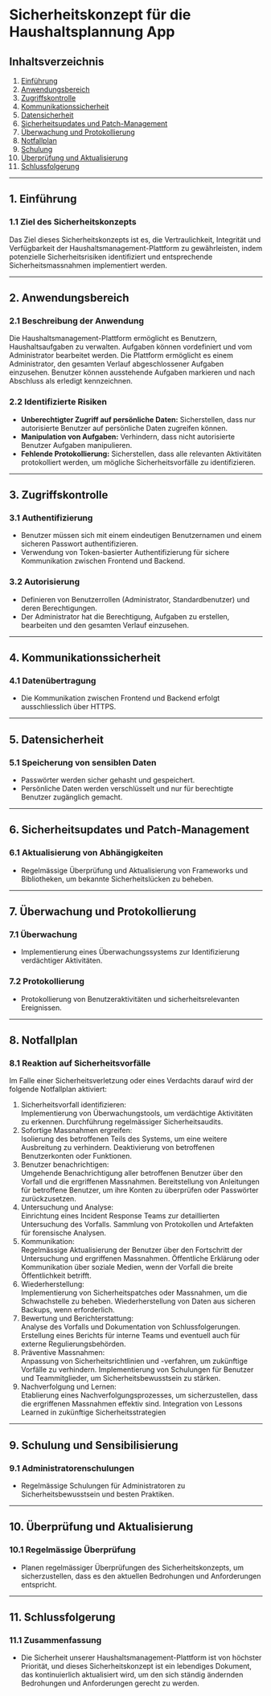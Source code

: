 # Sicherheitskonzept für die Haushaltsplannung App
## Inhaltsverzeichnis
1. [Einführung](#1-einführung)
2. [Anwendungsbereich](#2-anwendungsbereich)
3. [Zugriffskontrolle](#3-zugriffskontrolle)
4. [Kommunikationssicherheit](#4-kommunikationssicherheit)
5. [Datensicherheit](#5-datensicherheit)
6. [Sicherheitsupdates und Patch-Management](#6-sicherheitsupdates-und-patch-management)
7. [Überwachung und Protokollierung](#7-überwachung-und-protokollierung)
8. [Notfallplan](#8-notfallplan)
9. [Schulung](#9-schulung-und-sensibilisierung)
10. [Überprüfung und Aktualisierung](#10-überprüfung-und-aktualisierung)
11. [Schlussfolgerung](#11-schlussfolgerung)

---
## 1. Einführung
### 1.1 Ziel des Sicherheitskonzepts
Das Ziel dieses Sicherheitskonzepts ist es, die Vertraulichkeit, Integrität und Verfügbarkeit der Haushaltsmanagement-Plattform zu gewährleisten, indem potenzielle Sicherheitsrisiken identifiziert und entsprechende Sicherheitsmassnahmen implementiert werden.

---
## 2. Anwendungsbereich
### 2.1 Beschreibung der Anwendung
Die Haushaltsmanagement-Plattform ermöglicht es Benutzern, Haushaltsaufgaben zu verwalten. Aufgaben können vordefiniert und vom Administrator bearbeitet werden. Die Plattform ermöglicht es einem Administrator, den gesamten Verlauf abgeschlossener Aufgaben einzusehen. Benutzer können ausstehende Aufgaben markieren und nach Abschluss als erledigt kennzeichnen.

### 2.2 Identifizierte Risiken
- __Unberechtigter Zugriff auf persönliche Daten:__ Sicherstellen, dass nur autorisierte Benutzer auf persönliche Daten zugreifen können.
- __Manipulation von Aufgaben:__ Verhindern, dass nicht autorisierte Benutzer Aufgaben manipulieren.
- __Fehlende Protokollierung:__ Sicherstellen, dass alle relevanten Aktivitäten protokolliert werden, um mögliche Sicherheitsvorfälle zu identifizieren.
---
## 3. Zugriffskontrolle
### 3.1 Authentifizierung
- Benutzer müssen sich mit einem eindeutigen Benutzernamen und einem sicheren Passwort authentifizieren.
- Verwendung von Token-basierter Authentifizierung für sichere Kommunikation zwischen Frontend und Backend.

### 3.2 Autorisierung
- Definieren von Benutzerrollen (Administrator, Standardbenutzer) und deren Berechtigungen.
- Der Administrator hat die Berechtigung, Aufgaben zu erstellen, bearbeiten und den gesamten Verlauf einzusehen.

---
## 4. Kommunikationssicherheit
### 4.1 Datenübertragung
- Die Kommunikation zwischen Frontend und Backend erfolgt ausschliesslich über HTTPS.

---
## 5. Datensicherheit
### 5.1 Speicherung von sensiblen Daten
- Passwörter werden sicher gehasht und gespeichert.
- Persönliche Daten werden verschlüsselt und nur für berechtigte Benutzer zugänglich gemacht.

---
## 6. Sicherheitsupdates und Patch-Management
### 6.1 Aktualisierung von Abhängigkeiten
- Regelmässige Überprüfung und Aktualisierung von Frameworks und Bibliotheken, um bekannte Sicherheitslücken zu beheben.

---
## 7. Überwachung und Protokollierung
### 7.1 Überwachung
- Implementierung eines Überwachungssystems zur Identifizierung verdächtiger Aktivitäten.

### 7.2 Protokollierung
- Protokollierung von Benutzeraktivitäten und sicherheitsrelevanten Ereignissen.

---
## 8. Notfallplan
### 8.1 Reaktion auf Sicherheitsvorfälle
Im Falle einer Sicherheitsverletzung oder eines Verdachts darauf wird der folgende Notfallplan aktiviert:

1. Sicherheitsvorfall identifizieren:  
Implementierung von Überwachungstools, um verdächtige Aktivitäten zu erkennen.
Durchführung regelmässiger Sicherheitsaudits.
2. Sofortige Massnahmen ergreifen:  
Isolierung des betroffenen Teils des Systems, um eine weitere Ausbreitung zu verhindern.
Deaktivierung von betroffenen Benutzerkonten oder Funktionen.
3. Benutzer benachrichtigen:  
Umgehende Benachrichtigung aller betroffenen Benutzer über den Vorfall und die ergriffenen Massnahmen.
Bereitstellung von Anleitungen für betroffene Benutzer, um ihre Konten zu überprüfen oder Passwörter zurückzusetzen.
4. Untersuchung und Analyse:  
Einrichtung eines Incident Response Teams zur detaillierten Untersuchung des Vorfalls.
Sammlung von Protokollen und Artefakten für forensische Analysen.
5. Kommunikation:  
Regelmässige Aktualisierung der Benutzer über den Fortschritt der Untersuchung und ergriffenen Massnahmen.
Öffentliche Erklärung oder Kommunikation über soziale Medien, wenn der Vorfall die breite Öffentlichkeit betrifft.
6. Wiederherstellung:  
Implementierung von Sicherheitspatches oder Massnahmen, um die Schwachstelle zu beheben.
Wiederherstellung von Daten aus sicheren Backups, wenn erforderlich.
7. Bewertung und Berichterstattung:  
Analyse des Vorfalls und Dokumentation von Schlussfolgerungen.
Erstellung eines Berichts für interne Teams und eventuell auch für externe Regulierungsbehörden.
8. Präventive Massnahmen:  
Anpassung von Sicherheitsrichtlinien und -verfahren, um zukünftige Vorfälle zu verhindern.
Implementierung von Schulungen für Benutzer und Teammitglieder, um Sicherheitsbewusstsein zu stärken.
9. Nachverfolgung und Lernen:  
Etablierung eines Nachverfolgungsprozesses, um sicherzustellen, dass die ergriffenen Massnahmen effektiv sind.
Integration von Lessons Learned in zukünftige Sicherheitsstrategien

---
## 9. Schulung und Sensibilisierung
### 9.1 Administratorenschulungen
- Regelmässige Schulungen für Administratoren zu Sicherheitsbewusstsein und besten Praktiken.

---
## 10. Überprüfung und Aktualisierung
### 10.1 Regelmässige Überprüfung
- Planen regelmässiger Überprüfungen des Sicherheitskonzepts, um sicherzustellen, dass es den aktuellen Bedrohungen und Anforderungen entspricht.

---
## 11. Schlussfolgerung
### 11.1 Zusammenfassung
- Die Sicherheit unserer Haushaltsmanagement-Plattform ist von höchster Priorität, und dieses Sicherheitskonzept ist ein lebendiges Dokument, das kontinuierlich aktualisiert wird, um den sich ständig ändernden Bedrohungen und Anforderungen gerecht zu werden.